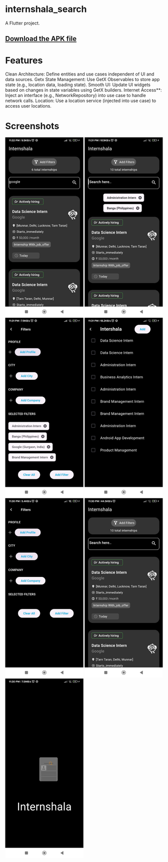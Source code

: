 # internshala_search

A Flutter project.

## [Download the APK file](https://github.com/Vaibhavaggarwal431/intershalla_task_apps/blob/master/apk/app-release.apk)

# Features
Clean Architecture: Define entities and use cases independent of UI and data sources.
Getx State Management: Use GetX Observables to store app state (e.g., location data, loading state).
Smooth UI: Update UI widgets based on changes in state variables using GetX builders.
Internet Access**: Inject an interface (e.g., NetworkRepository) into use case to handle network calls.
Location: Use a location service (injected into use case) to access user locations.




# Screenshots
<p>
<img src="https://github.com/Vaibhavaggarwal431/intershalla_task_apps/blob/master/apk/img/WhatsApp%20Image%202024-07-18%20at%2011.43.17%20PM.jpeg" alt="" width = "250" >
<img src="https://github.com/Vaibhavaggarwal431/intershalla_task_apps/blob/master/apk/img/WhatsApp%20Image%202024-07-18%20at%2011.43.18%20PM.jpeg" alt="" width = "250" >
<img src="https://github.com/Vaibhavaggarwal431/intershalla_task_apps/blob/master/apk/img/WhatsApp%20Image%202024-07-18%20at%2011.43.19%20PM%20(1).jpeg" alt="" width = "250">
<img src="https://github.com/Vaibhavaggarwal431/intershalla_task_apps/blob/master/apk/img/WhatsApp%20Image%202024-07-18%20at%2011.43.19%20PM.jpeg" alt=""width = "250" >
<img src="https://github.com/Vaibhavaggarwal431/intershalla_task_apps/blob/master/apk/img/WhatsApp%20Image%202024-07-18%20at%2011.43.20%20PM.jpeg" alt=""width = "250" >
<img src="https://github.com/Vaibhavaggarwal431/intershalla_task_apps/blob/master/apk/img/WhatsApp%20Image%202024-07-18%20at%2011.43.33%20PM.jpeg" alt=""width = "250" >
<img src="https://github.com/Vaibhavaggarwal431/intershalla_task_apps/blob/master/apk/img/WhatsApp%20Image%202024-07-18%20at%2011.43.35%20PM.jpeg" alt=""width = "250" >

</p>